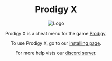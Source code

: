 <center>

# Prodigy X

![Logo](https://cdn.discordapp.com/attachments/852986451896959026/980097446589915177/IMG_3310.png)

Prodigy X is a cheat menu for the game [Prodigy](https://www.prodigygame.com/main-en/).

To use Prodigy X, go to our [installing page](installing.md).

For more help vists our [discord server](https://discord.gg/YRtwBJrmGa).
</center>
